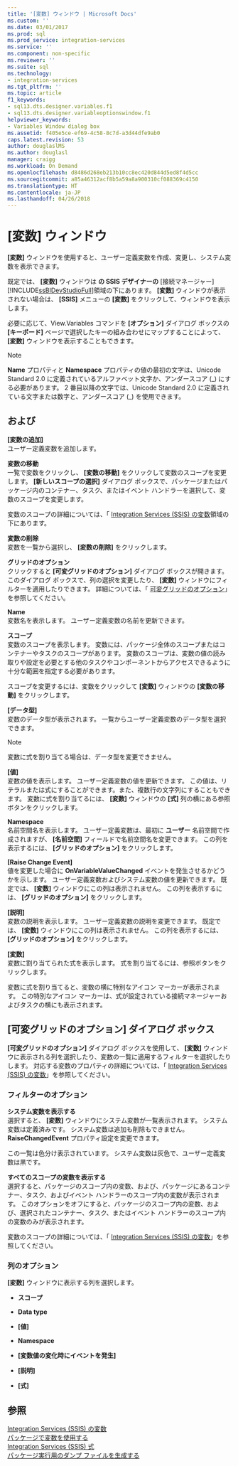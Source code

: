 ```yaml
---
title: '[変数] ウィンドウ | Microsoft Docs'
ms.custom: ''
ms.date: 03/01/2017
ms.prod: sql
ms.prod_service: integration-services
ms.service: ''
ms.component: non-specific
ms.reviewer: ''
ms.suite: sql
ms.technology:
- integration-services
ms.tgt_pltfrm: ''
ms.topic: article
f1_keywords:
- sql13.dts.designer.variables.f1
- sql13.dts.designer.variableoptionswindow.f1
helpviewer_keywords:
- Variables Window dialog box
ms.assetid: f405e5ce-ef69-4c58-8c7d-a3d44dfe9ab0
caps.latest.revision: 53
author: douglaslMS
ms.author: douglasl
manager: craigg
ms.workload: On Demand
ms.openlocfilehash: d8486d268eb213b10cc8ec420d844d5ed8f4d5cc
ms.sourcegitcommit: a85a46312acf8b5a59a8a900310cf088369c4150
ms.translationtype: HT
ms.contentlocale: ja-JP
ms.lasthandoff: 04/26/2018
---
```

# <a name="variables-window"></a>[変数] ウィンドウ
  **[変数]** ウィンドウを使用すると、ユーザー定義変数を作成、変更し、システム変数を表示できます。  
  
 既定では、 **[変数]** ウィンドウは **の SSIS デザイナーの** [接続マネージャー] [!INCLUDE[ssBIDevStudioFull](../includes/ssbidevstudiofull-md.md)]領域の下にあります。 **[変数]** ウィンドウが表示されない場合は、 **[SSIS]** メニューの **[変数]** をクリックして、ウィンドウを表示します。  
  
 必要に応じて、View.Variables コマンドを **[オプション]** ダイアログ ボックスの **[キーボード]** ページで選択したキーの組み合わせにマップすることによって、 **[変数]** ウィンドウを表示することもできます。  
  
> [!NOTE]  
>  **Name** プロパティと **Namespace** プロパティの値の最初の文字は、Unicode Standard 2.0 に定義されているアルファベット文字か、アンダースコア (_) にする必要があります。 2 番目以降の文字では、Unicode Standard 2.0 に定義されている文字または数字と、アンダースコア (\_) を使用できます。  
  
## <a name="options"></a>および  
 **[変数の追加]**  
 ユーザー定義変数を追加します。  
  
 **変数の移動**  
 一覧で変数をクリックし、 **[変数の移動]** をクリックして変数のスコープを変更します。 **[新しいスコープの選択]** ダイアログ ボックスで、パッケージまたはパッケージ内のコンテナー、タスク、またはイベント ハンドラーを選択して、変数のスコープを変更します。  
  
 変数のスコープの詳細については、「 [Integration Services &#40;SSIS&#41; の変数](../integration-services/integration-services-ssis-variables.md)領域の下にあります。  
  
 **変数の削除**  
 変数を一覧から選択し、 **[変数の削除]** をクリックします。  
  
 **グリッドのオプション**  
 クリックすると **[可変グリッドのオプション]** ダイアログ ボックスが開きます。このダイアログ ボックスで、列の選択を変更したり、 **[変数]** ウィンドウにフィルターを適用したりできます。 詳細については、「 [可変グリッドのオプション](../integration-services/variable-grid-options.md)」を参照してください。  
  
 **Name**  
 変数名を表示します。 ユーザー定義変数の名前を更新できます。  
  
 **スコープ**  
 変数のスコープを表示します。 変数には、パッケージ全体のスコープまたはコンテナーやタスクのスコープがあります。 変数のスコープは、変数の値の読み取りや設定を必要とする他のタスクやコンポーネントからアクセスできるように十分な範囲を指定する必要があります。  
  
 スコープを変更するには、変数をクリックして **[変数]** ウィンドウの **[変数の移動]** をクリックします。  
  
 **[データ型]**  
 変数のデータ型が表示されます。 一覧からユーザー定義変数のデータ型を選択できます。  
  
> [!NOTE]  
>  変数に式を割り当てる場合は、データ型を変更できません。  
  
 **[値]**  
 変数の値を表示します。 ユーザー定義変数の値を更新できます。 この値は、リテラルまたは式にすることができます。また、複数行の文字列にすることもできます。 変数に式を割り当てるには、 **[変数]** ウィンドウの **[式]** 列の横にある参照ボタンをクリックします。  
  
 **Namespace**  
 名前空間名を表示します。 ユーザー定義変数は、最初に **ユーザー** 名前空間で作成されますが、 **[名前空間]** フィールドで名前空間名を変更できます。 この列を表示するには、 **[グリッドのオプション]** をクリックします。  
  
 **[Raise Change Event]**  
 値を変更した場合に **OnVariableValueChanged** イベントを発生させるかどうかを示します。 ユーザー定義変数およびシステム変数の値を更新できます。 既定では、 **[変数]** ウィンドウにこの列は表示されません。 この列を表示するには、 **[グリッドのオプション]** をクリックします。  
  
 **[説明]**  
 変数の説明を表示します。 ユーザー定義変数の説明を変更できます。 既定では、 **[変数]** ウィンドウにこの列は表示されません。 この列を表示するには、 **[グリッドのオプション]** をクリックします。  
  
 **[変数]**  
 変数に割り当てられた式を表示します。 式を割り当てるには、参照ボタンをクリックします。  
  
 変数に式を割り当てると、変数の横に特別なアイコン マーカーが表示されます。 この特別なアイコン マーカーは、式が設定されている接続マネージャーおよびタスクの横にも表示されます。  

## <a name="variable-grid-options-dialog-box"></a>[可変グリッドのオプション] ダイアログ ボックス
 **[可変グリッドのオプション]** ダイアログ ボックスを使用して、 **[変数]** ウィンドウに表示される列を選択したり、変数の一覧に適用するフィルターを選択したりします。 対応する変数のプロパティの詳細については、「 [Integration Services (SSIS) の変数](../integration-services/integration-services-ssis-variables.md)」を参照してください。  
  
### <a name="options-for-filter"></a>フィルターのオプション  
 **システム変数を表示する**  
 選択すると、 **[変数]** ウィンドウにシステム変数が一覧表示されます。 システム変数は定義済みです。 システム変数は追加も削除もできません。 **RaiseChangedEvent** プロパティ設定を変更できます。  
  
 この一覧は色分け表示されています。 システム変数は灰色で、ユーザー定義変数は黒です。  
  
 **すべてのスコープの変数を表示する**  
 選択すると、パッケージのスコープ内の変数、および、パッケージにあるコンテナー、タスク、およびイベント ハンドラーのスコープ内の変数が表示されます。 このオプションをオフにすると、パッケージのスコープ内の変数、および、選択されたコンテナー、タスク、またはイベント ハンドラーのスコープ内の変数のみが表示されます。  
  
 変数のスコープの詳細については、「 [Integration Services (SSIS) の変数](../integration-services/integration-services-ssis-variables.md)」を参照してください。  
  
### <a name="options-for-columns"></a>列のオプション  
 **[変数]** ウィンドウに表示する列を選択します。  
  
-   **スコープ**  
  
-   **Data type**  
  
-   **[値]**  
  
-   **Namespace**  
  
-   **[変数値の変化時にイベントを発生]**  
  
-   **[説明]**  
  
-   **[式]**  
  
## <a name="see-also"></a>参照  
 [Integration Services &#40;SSIS&#41; の変数](../integration-services/integration-services-ssis-variables.md)   
 [パッケージで変数を使用する](http://msdn.microsoft.com/library/7742e92d-46c5-4cc4-b9a3-45b688ddb787)   
 [Integration Services &#40;SSIS&#41; 式](../integration-services/expressions/integration-services-ssis-expressions.md)   
 [パッケージ実行用のダンプ ファイルを生成する](../integration-services/troubleshooting/generating-dump-files-for-package-execution.md)  
  
  
